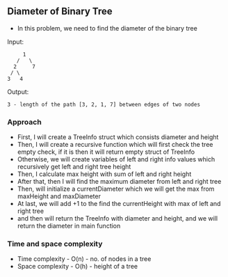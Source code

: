## Diameter of Binary Tree

- In this problem, we need to find the diameter of the binary tree

Input:

```
     1
   /   \
  2     7
 / \
3   4
```

Output:

```
3 - length of the path [3, 2, 1, 7] between edges of two nodes
```

### Approach

- First, I will create a TreeInfo struct which consists diameter and height
- Then, I will create a recursive function which will first check the tree empty check, if it is then it will return empty struct of TreeInfo
- Otherwise, we will create variables of left and right info values which recursively get left and right tree height
- Then, I calculate max height with sum of left and right height
- After that, then I will find the maximum diameter from left and right tree
- Then, will initialize a currentDiameter which we will get the max from maxHeight and maxDiameter
- At last, we will add +1 to the find the currentHeight with max of left and right tree
- and then will return the TreeInfo with diameter and height, and we will return the diameter in main function

### Time and space complexity

- Time complexity - O(n) - no. of nodes in a tree
- Space complexity - O(h) - height of a tree

